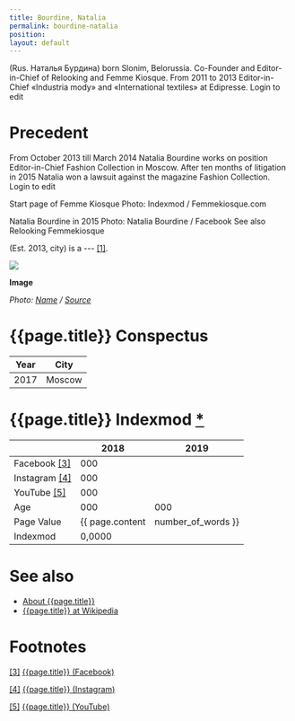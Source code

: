 ```yaml
---
title: Bourdine, Natalia
permalink: bourdine-natalia
position:
layout: default
---
```


(Rus. Наталья Бурдина) born Slonim, Belorussia. Co-Founder and Editor-in-Chief of Relooking and Femme Kiosque. From 2011 to 2013 Editor-in-Chief  «Industria mody» and «International textiles» at Edipresse. Login to edit

# Precedent

From October 2013 till March 2014  Natalia Bourdine works on position Editor-in-Chief  Fashion Collection in Moscow. After ten months of litigation in 2015 Natalia won a lawsuit against the magazine Fashion Collection. Login to edit



Start page of Femme Kiosque
Photo: Indexmod / Femmekiosque.com

Natalia Bourdine in 2015
Photo: Natalia Bourdine / Facebook
See also
Relooking
Femmekiosque

(Est. 2013, city) is a --- <span id="a1">[\[1\]](#f1)</span>.

![](/encyclopedia/images/{{page.permalink}}.jpg)

**Image**

*Photo: [Name](index) / [Source](index)*

# {{page.title}} Conspectus

|Year|City|
|-|-|
|2017|Moscow|

# {{page.title}} Indexmod [*](indexmod)

||2018|2019|
|-|-|-|
|Facebook <span id="a3">[\[3\]](#f3)</span>|000||
|Instagram <span id="a4">[\[4\]](#f4)</span>|000||
|YouTube <span id="a5">[\[5\]](#f5)</span>|000||
|Age|000|000|
|Page Value|{{ page.content | number_of_words }}||
|Indexmod|0,0000||

# See also

+ [About {{page.title}}](index)
+ [{{page.title}} at Wikipedia](index)

# Footnotes

[[3]](#a3) <span id="f3"></span> [{{page.title}} (Facebook)](index)

[[4]](#a4) <span id="f4"></span> [{{page.title}} (Instagram)](index)

[[5]](#a5) <span id="f5"></span> [{{page.title}} (YouTube)](index)
